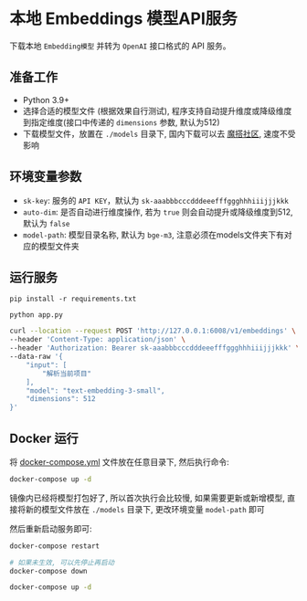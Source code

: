# 本地 Embeddings 模型API服务

下载本地 `Embedding模型` 并转为 `OpenAI` 接口格式的 API 服务。   

## 准备工作
- Python 3.9+
- 选择合适的模型文件 (根据效果自行测试), 程序支持自动提升维度或降级维度到指定维度(接口中传递的 `dimensions` 参数, 默认为512)
- 下载模型文件，放置在 `./models` 目录下, 国内下载可以去 [魔搭社区](https://www.modelscope.cn/models/BAAI/bge-m3), 速度不受影响

## 环境变量参数
- `sk-key`: 服务的 `API KEY`，默认为 `sk-aaabbbcccdddeeefffggghhhiiijjjkkk`
- `auto-dim`: 是否自动进行维度操作, 若为 `true` 则会自动提升或降级维度到512, 默认为 `false`
- `model-path`: 模型目录名称, 默认为 `bge-m3`, 注意必须在models文件夹下有对应的模型文件夹


## 运行服务
```shell
pip install -r requirements.txt
```

```shell
python app.py
```

```bash
curl --location --request POST 'http://127.0.0.1:6008/v1/embeddings' \
--header 'Content-Type: application/json' \
--header 'Authorization: Bearer sk-aaabbbcccdddeeefffggghhhiiijjjkkk' \
--data-raw '{
    "input": [
        "解析当前项目"
    ],
    "model": "text-embedding-3-small",
    "dimensions": 512
}'
```

## Docker 运行

将 [docker-compose.yml](docker-compose.yml) 文件放在任意目录下, 然后执行命令:  
```bash
docker-compose up -d
```

镜像内已经将模型打包好了, 所以首次执行会比较慢, 如果需要更新或新增模型, 直接将新的模型文件放在 `./models` 目录下, 更改环境变量 `model-path` 即可   

然后重新启动服务即可:   
```bash
docker-compose restart

# 如果未生效, 可以先停止再启动
docker-compose down

docker-compose up -d
```
